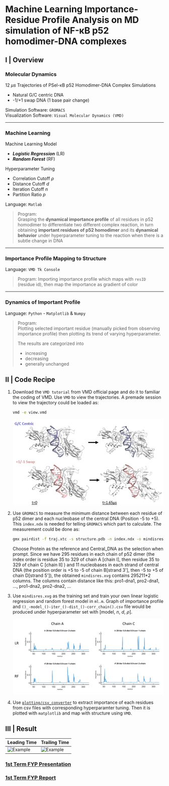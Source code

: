 # Machine Learning Importance-Residue Profile Analysis on MD simulation of NF-κB p52 homodimer-DNA complexes

## I |  Overview

### Molecular Dynamics 
12 $\mu s$ Trajectories of PSel-κB p52 Homodimer-DNA Complex Simulations 
   - Natural G/C centric DNA
   - -1/+1 swap DNA (1 base pair change)
 
 Simulation Software: `GROMACS`   
 Visualization Software: `Visual Molecular Dynamics (VMD)`


***

### Machine Learning 

 Machine Learning Model 
 - ***Logistic Regression*** (LR)
 - ***Random Forest*** (RF)

 Hyperparameter Tuning
 - Correlation Cutoff $\rho$
 - Distance Cutoff $d$
 - Iteration Cutoff $n$
 - Partition Ratio $p$

 Language: `Matlab`  
> Program:  
> Grasping the **dynamical importance profile** of all residues in p52 homodimer  to differentiate two different complex reaction, in turn obtaining **important residues of p52 homodimer** and its **dynamical behavior** under hyperparameter tuning to the reaction when there is a subtle change in DNA  
 
 

***

### Importance Profile Mapping to Structure 

 Language: `VMD Tk Console`  
> Program: 
> Importing importance profile which maps with `resID` (residue id), then map the importance as gradient of color 

***

### Dynamics of Important Profile 

 Language: `Python` - `Matplotlib` & `Numpy`   
> Program:   
> Plotting selected important residue (manually picked from observing importance profile) then plotting its trend of varying hyperparameter.   
>
> The results are categorized into
> - increasing
> - decreasing
> - generally unchanged

## II |  Code Recipe

1. Download the `VMD tutorial` from VMD official page and do it to familiar the coding of VMD. Use `VMD` to view the trajectories. A premade session to view the trajectory could be loaded as:
	``` bash
	vmd -e view.vmd
	```
	![simulation](/1st_Term/Asset/vmd_simulation.png)


2. Use `GROMACS` to measure the minimum distance between each residue of p52 dimer and each nucleobase of the central DNA (Position -5 to +5). This `index.ndx` is needed for telling `GROMACS` which part to calculate. The measurement could be done as:
	``` bash
	gmx pairdist -f traj.xtc -s structure.pdb -n index.ndx -o mindisres.xvg -refgrouping res -selgrouping res
	```
	Choose Protein as the reference and Central_DNA as the selection when prompt. 
	Since we have 295 residues in each chain of p52 dimer (the index order is residue 35 to 329 of chain A [chain I], then residue 35 to 329 of chain C [chain II] ) and 11 nucleobases in each strand of central DNA (the position order is +5 to -5 of chain B[strand 3'], then -5 to +5 of chain D[strand 5']), the obtained `mindisres.xvg` contains 295*2*11*2 columns. The columns contain distance like this: pro1-dna1, pro2-dna1, ..., pro1-dna2, pro2-dna2, ...

3. Use `mindisres.xvg` as the training set and train your own linear logistic regression and random forest model in `ml.m`. Graph of importance profile and `()_-model_()-iter_()-dist_()-corr_chain().csv` file would be produced under hyperparameter set with [model, $n$, $d$, $\rho$]. 

	![ml_graph](/1st_Term/Asset/ml_graph.png)

4. Use [`plotting/csv_converter`]() to extract importance of each residues from csv files with corresponding hyperparamter tuning. Then it is plotted with `matplotlib` and map with structure using `VMD`. 



## III |  Result 

| Leading Time  | Trailing Time  |
| ----------- | ----------- |
| ![Example]()      | ![Example]()        |


### [1st Term FYP Presentation](https://docs.google.com/presentation/d/14aqJsW1jiOO9M-DGyBVcd_HPgO4b68ga/edit?usp=sharing&ouid=110148678779983739038&rtpof=true&sd=true)

### [1st Term FYP Report](https://drive.google.com/file/d/1xcn-ivw_24DQZdETndDcmKVqA2lJp3lw/view?usp=sharing)

